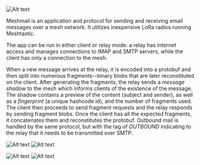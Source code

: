 ![Alt text](/images/logo_small.png?raw=true "logo")

Meshmail is an application and protocol for sending and receiving email messages over a mesh network. It utilizes inexpensive LoRa radios running Meshtastic. 

The app can be run in either client or relay mode: a relay has internet access and manages connections to IMAP and SMTP servers, while the client has only a connection to the mesh.

When a new message arrives at the relay, it is encoded into a protobuf and then split into numerous fragments--binary blobs that are later reconstituted on the client. After generating the fragments, the relay sends a *message shadow* to the mesh which informs clients of the existence of the message. The shadow contains a preview of the content (subject and sender), as well as a *fingerprint* (a unique hashcode id), and the number of fragments used. The client then proceeds to send fragment requests and the relay responds by sending fragment blobs. Once the client has all the expected fragments, it concatenates them and reconstitutes the protobuf. Outbound mail is handled by the same protocol, but with the tag of *OUTBOUND* indicating to the relay that it needs to be  transmitted over SMTP.

![Alt text](/images/forwarding.png?raw=true "Responding")
![Alt text](/images/settings.png?raw=true "Settings")

![Alt text](/images/relay.png?raw=true "Relay Dashboard")
![Alt text](/images/incoming.png?raw=true "Inbox")
